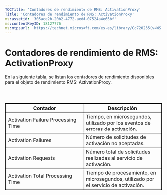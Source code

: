 ```yaml
---
TOCTitle: 'Contadores de rendimiento de RMS: ActivationProxy'
Title: 'Contadores de rendimiento de RMS: ActivationProxy'
ms:assetid: '305ace2b-20b2-4772-aedd-07524a4e65bf'
ms:contentKeyID: 18127776
ms:mtpsurl: 'https://technet.microsoft.com/es-es/library/Cc720235(v=WS.10)'
---
```


Contadores de rendimiento de RMS: ActivationProxy
=================================================

En la siguiente tabla, se listan los contadores de rendimiento disponibles para el objeto de rendimiento RMS: ActivationProxy.

###  

 
<p> </p>
<table style="border:1px solid black;">
<colgroup>
<col width="50%" />
<col width="50%" />
</colgroup>
<thead>
<tr class="header">
<th style="border:1px solid black;" >Contador</th>
<th style="border:1px solid black;" >Descripción</th>
</tr>
</thead>
<tbody>
<tr class="odd">
<td style="border:1px solid black;">Activation Failure Processing Time</td>
<td style="border:1px solid black;">Tiempo, en microsegundos, utilizado por los eventos de errores de activación.</td>
</tr>
<tr class="even">
<td style="border:1px solid black;">Activation Failures</td>
<td style="border:1px solid black;">Número de solicitudes de activación no aceptadas.</td>
</tr>
<tr class="odd">
<td style="border:1px solid black;">Activation Requests</td>
<td style="border:1px solid black;">Número total de solicitudes realizadas al servicio de activación.</td>
</tr>
<tr class="even">
<td style="border:1px solid black;">Activation Total Processing Time</td>
<td style="border:1px solid black;">Tiempo de procesamiento, en microsegundos, utilizado por el servicio de activación.</td>
</tr>
</tbody>
</table>
